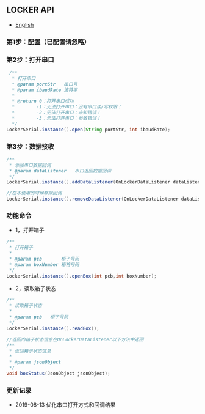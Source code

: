 ## LOCKER API
- [English](https://github.com/Acccord/AndroidSerialPort/blob/master/doc/LockerApi-en.md)

### 第1步：[配置](https://github.com/Acccord/AndroidSerialPort/blob/master/README.md)（已配置请忽略）

### 第2步：打开串口
``` java
 /**
  * 打开串口
  * @param portStr   串口号
  * @param ibaudRate 波特率
  *
  * @return 0：打开串口成功
  *        -1：无法打开串口：没有串口读/写权限！
  *        -2：无法打开串口：未知错误！
  *        -3：无法打开串口：参数错误！
  */
LockerSerial.instance().open(String portStr, int ibaudRate);
```

### 第3步：数据接收
``` java
/**
 * 添加串口数据回调
 * @param dataListener   串口返回数据回调
 */
LockerSerial.instance().addDataListener(OnLockerDataListener dataListener);

//在不使用的时候移除回调
LockerSerial.instance().removeDataListener(OnLockerDataListener dataListener);
```

### 功能命令
- 1，打开箱子
``` java
/**
 * 打开箱子
 *
 * @param pcb       柜子号码
 * @param boxNumber 箱格号码
 */
LockerSerial.instance().openBox(int pcb,int boxNumber);
```

- 2，读取箱子状态
``` java
/**
 * 读取箱子状态
 *
 * @param pcb   柜子号码
 */
LockerSerial.instance().readBox();

//返回的箱子状态信息在OnLockerDataListener以下方法中返回
/**
 * 返回箱子状态信息
 *
 * @param jsonObject
 */
void boxStatus(JsonObject jsonObject);
```

### 更新记录
- 2019-08-13 优化串口打开方式和回调结果
